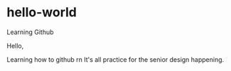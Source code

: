 # hello-world
Learning Github


Hello,

Learning how to github rn
It's all practice for the senior design happening. 
